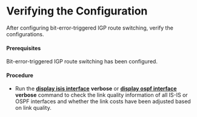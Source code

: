 Verifying the Configuration
===========================

After configuring bit-error-triggered IGP route switching, verify the configurations.

#### Prerequisites

Bit-error-triggered IGP route switching has been configured.


#### Procedure

* Run the [**display isis interface**](cmdqueryname=display+isis+interface) **verbose** or [**display ospf interface**](cmdqueryname=display+ospf+interface) **verbose** command to check the link quality information of all IS-IS or OSPF interfaces and whether the link costs have been adjusted based on link quality.